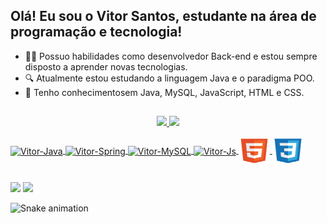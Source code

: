 ## Olá! Eu sou o Vitor Santos, estudante na área de programação e tecnologia!
- 👨‍💻  Possuo habilidades como desenvolvedor Back-end e estou sempre disposto a aprender novas tecnologias.
- 🔍  Atualmente estou estudando a linguagem Java e o paradigma POO.
- 📘  Tenho conhecimentosem Java, MySQL, JavaScript, HTML e CSS.
##
<div align="center">
  <a href="https://github.com/Vitorsandrade">
  <img height="160em" src="https://github-readme-stats.vercel.app/api?username=Vitorsandrade&show_icons=true&theme=tokyonight&include_all_commits=true&count_private=true"/>
  <img height="160em" src="https://github-readme-stats.vercel.app/api/top-langs/?username=Vitorsandrade&layout=compact&langs_count=7&theme=tokyonight"/>
</div>
<div style="display: inline_block"><br>
  <img align="center" alt="Vitor-Java" height="40" width="50" src="https://cdn.jsdelivr.net/gh/devicons/devicon/icons/java/java-original.svg">
  <img align="center" alt="Vitor-Spring" height="40" width="50" src="https://cdn.jsdelivr.net/gh/devicons/devicon/icons/spring/spring-original.svg">
  <img align="center" alt="Vitor-MySQL" height="40" width="50" src="https://cdn.jsdelivr.net/gh/devicons/devicon/icons/mysql/mysql-original.svg">
  <img align="center" alt="Vitor-Js" height="40" width="50" src="https://cdn.jsdelivr.net/gh/devicons/devicon/icons/javascript/javascript-original.svg">
  <img align="center" alt="Vitor-HTML" height="40" width="50" src="https://raw.githubusercontent.com/devicons/devicon/master/icons/html5/html5-original.svg">
  <img align="center" alt="Vitor-CSS" height="40" width="50" src="https://raw.githubusercontent.com/devicons/devicon/master/icons/css3/css3-original.svg">
</div>
  
##
 
<div> 
  <a href="https://www.linkedin.com/in/vitor-santos-76856021a/" target="_blank"><img src="https://img.shields.io/badge/-LinkedIn-%230077B5?style=for-the-badge&logo=linkedin&logoColor=white" target="_blank"></a> 
  <a href = "mailto:vitorsantos.dandrade@gmail.com"><img src="https://img.shields.io/badge/-Gmail-%23333?style=for-the-badge&logo=gmail&logoColor=red" target="_blank"></a>
 
 
  ![Snake animation](https://github.com/Vitorsandrade/Vitorsandrade/blob/output/github-contribution-grid-snake.svg)
 
</div>
